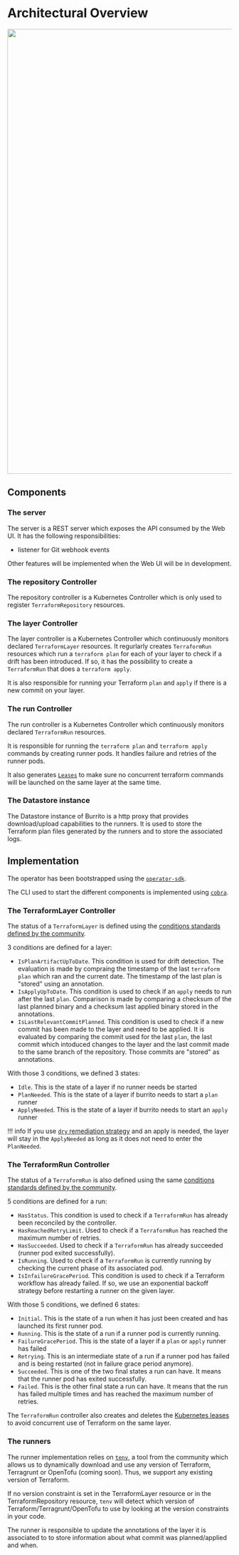 # Architectural Overview

<p align="center"><img src="../../assets/design/architecture-overview.png" width="1000px" /></p>

## Components

### The server

The server is a REST server which exposes the API consumed by the Web UI. It has the following responsibilities:

- listener for Git webhook events

Other features will be implemented when the Web UI will be in development.

### The repository Controller

The repository controller is a Kubernetes Controller which is only used to register `TerraformRepository` resources.

### The layer Controller

The layer controller is a Kubernetes Controller which continuously monitors declared `TerraformLayer` resources.
It regurlarly creates `TerraformRun` resources which run a `terraform plan` for each of your layer to check if a drift has been introduced.
If so, it has the possibility to create a `TerraformRun` that does a `terraform apply`.

It is also responsible for running your Terraform `plan` and `apply` if there is a new commit on your layer.

### The run Controller

The run controller is a Kubernetes Controller which continuously monitors declared `TerraformRun` resources.

It is responsible for running the `terraform plan` and `terraform apply` commands by creating runner pods. It handles failure and retries of the runner pods.

It also generates [`Leases`](https://kubernetes.io/docs/concepts/architecture/leases/) to make sure no concurrent terraform commands will be launched on the same layer at the same time.

### The Datastore instance

The Datastore instance of Burrito is a http proxy that provides download/upload capabilities to the runners. It is used to store the Terraform plan files generated by the runners and to store the associated logs.

## Implementation

The operator has been bootstrapped using the [`operator-sdk`](https://sdk.operatorframework.io/).

The CLI used to start the different components is implemented using [`cobra`](https://github.com/spf13/cobra).

### The TerraformLayer Controller

The status of a `TerraformLayer` is defined using the [conditions standards defined by the community](https://github.com/kubernetes/community/blob/master/contributors/devel/sig-architecture/api-conventions.md#typical-status-properties).

3 conditions are defined for a layer:

- `IsPlanArtifactUpToDate`. This condition is used for drift detection. The evaluation is made by compraing the timestamp of the last `terraform plan` which ran and the current date. The timestamp of the last plan is "stored" using an annotation.
- `IsApplyUpToDate`. This condition is used to check if an `apply` needs to run after the last `plan`. Comparison is made by comparing a checksum of the last planned binary and a checksum last applied binary stored in the annotations.
- `IsLastRelevantCommitPlanned`. This condition is used to check if a new commit has been made to the layer and need to be applied. It is evaluated by comparing the commit used for the last `plan`, the last commit which intoduced changes to the layer and the last commit made to the same branch of the repository. Those commits are "stored" as annotations.

With those 3 conditions, we defined 3 states:

- `Idle`. This is the state of a layer if no runner needs be started
- `PlanNeeded`. This is the state of a layer if burrito needs to start a `plan` runner
- `ApplyNeeded`. This is the state of a layer if burrito needs to start an `apply` runner

!!! info
    If you use [`dry` remediation strategy](../user-guide/remediation-strategy.md) and an apply is needed, the layer will stay in the `ApplyNeeded` as long as it does not need to enter the `PlanNeeded`.

### The TerraformRun Controller

The status of a `TerraformRun` is also defined using the same [conditions standards defined by the community](https://github.com/kubernetes/community/blob/master/contributors/devel/sig-architecture/api-conventions.md#typical-status-properties).

5 conditions are defined for a run:

- `HasStatus`. This condition is used to check if a `TerraformRun` has already been reconciled by the controller.
- `HasReachedRetryLimit`. Used to check if a `TerraformRun` has reached the maximum number of retries.
- `HasSucceeded`. Used to check if a `TerraformRun` has already succeeded (runner pod exited successfully).
- `IsRunning`. Used to check if a `TerraformRun` is currently running by checking the current phase of its associated pod.
- `IsInfailureGracePeriod`. This condition is used to check if a Terraform workflow has already failed. If so, we use an exponential backoff strategy before restarting a runner on the given layer.

With those 5 conditions, we defined 6 states:

- `Initial`. This is the state of a run when it has just been created and has launched its first runner pod.
- `Running`. This is the state of a run if a runner pod is currently running.
- `FailureGracePeriod`. This is the state of a layer if a `plan` or `apply` runner has failed
- `Retrying`. This is an intermediate state of a run if a runner pod has failed and is being restarted (not in failure grace period anymore).
- `Succeeded`. This is one of the two final states a run can have. It means that the runner pod has exited successfully.
- `Failed`. This is the other final state a run can have. It means that the run has failed multiple times and has reached the maximum number of retries.

The `TerraformRun` controller also creates and deletes the [Kubernetes leases](https://kubernetes.io/docs/concepts/architecture/leases/) to avoid concurrent use of Terraform on the same layer.

### The runners

The runner implementation relies on [`tenv`](https://github.com/tofuutils/tenv), a tool from the community which allows us to dynamically download and use any version of Terraform, Terragrunt or OpenTofu (coming soon). Thus, we support any existing version of Terraform.

If no version constraint is set in the TerraformLayer resource or in the TerraformRepository resource, `tenv` will detect which version of Terraform/Terragrunt/OpenTofu to use by looking at the version constraints in your code.

The runner is responsible to update the annotations of the layer it is associated to to store information about what commit was planned/applied and when.
